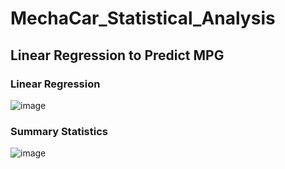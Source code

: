 # MechaCar_Statistical_Analysis

## Linear Regression to Predict MPG


### Linear Regression

![image](https://user-images.githubusercontent.com/83181834/128640663-0a132e57-2f9a-4654-aacb-7191795b4191.png)


### Summary Statistics

![image](https://user-images.githubusercontent.com/83181834/128640679-65feb36e-8af0-49e3-9b66-3effeff3ca54.png)


